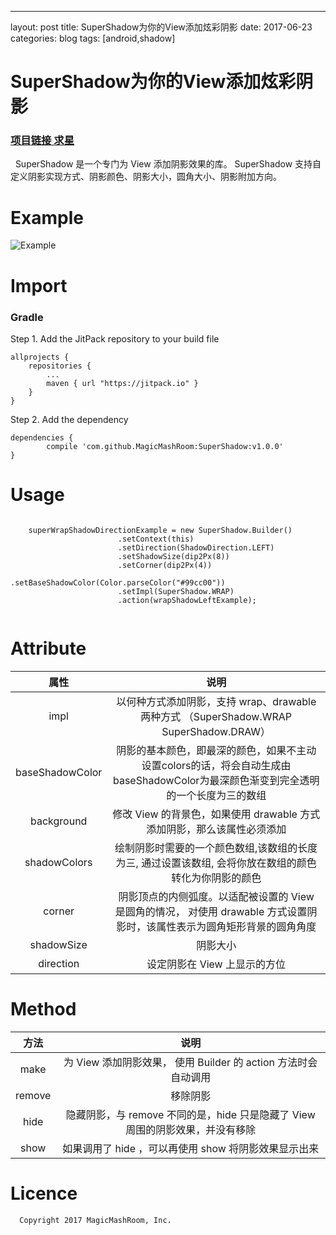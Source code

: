 ---
layout: post
title: SuperShadow为你的View添加炫彩阴影
date: 2017-06-23
categories: blog
tags: [android,shadow]



# SuperShadow为你的View添加炫彩阴影


### [项目链接 求星](https://github.com/MagicMashRoom/SuperShadow)


   SuperShadow 是一个专门为 View 添加阴影效果的库。 SuperShadow 支持自定义阴影实现方式、阴影颜色、阴影大小，圆角大小、阴影附加方向。
   
# Example

![Example](http://upload-images.jianshu.io/upload_images/3874191-f746908bbeb2664b.gif?imageMogr2/auto-orient/strip)

# Import

### Gradle

Step 1. Add the JitPack repository to your build file

	allprojects {
		repositories {
			...
			maven { url "https://jitpack.io" }
		}
	}
   
Step 2. Add the dependency

	dependencies {
	        compile 'com.github.MagicMashRoom:SuperShadow:v1.0.0'
	}


# Usage
    ​
        superWrapShadowDirectionExample = new SuperShadow.Builder()
                            .setContext(this)
                            .setDirection(ShadowDirection.LEFT)
                            .setShadowSize(dip2Px(8))
                            .setCorner(dip2Px(4))
                            .setBaseShadowColor(Color.parseColor("#99cc00"))
                            .setImpl(SuperShadow.WRAP)
                            .action(wrapShadowLeftExample);
    ​

# Attribute

| 属性 | 说明 |
| :--: |  :--: |
| impl | 以何种方式添加阴影，支持 wrap、drawable 两种方式 （SuperShadow.WRAP SuperShadow.DRAW） |
| baseShadowColor | 阴影的基本颜色，即最深的颜色，如果不主动设置colors的话，将会自动生成由baseShadowColor为最深颜色渐变到完全透明的一个长度为三的数组|
| background | 修改 View 的背景色，如果使用 drawable 方式添加阴影，那么该属性必须添加 |
| shadowColors | 绘制阴影时需要的一个颜色数组,该数组的长度为三, 通过设置该数组, 会将你放在数组的颜色转化为你阴影的颜色 |
| corner | 阴影顶点的内侧弧度。以适配被设置的 View 是圆角的情况， 对使用 drawable 方式设置阴影时，该属性表示为圆角矩形背景的圆角角度 |
| shadowSize | 阴影大小 |
| direction | 设定阴影在 View 上显示的方位 |

# Method

| 方法 | 说明 |
| :--: | :--: |
| make | 为 View 添加阴影效果， 使用 Builder 的 action 方法时会自动调用 |
| remove | 移除阴影|
| hide | 隐藏阴影，与 remove 不同的是，hide 只是隐藏了 View 周围的阴影效果，并没有移除 |
| show | 如果调用了 hide ，可以再使用 show 将阴影效果显示出来 | 

# Licence

      Copyright 2017 MagicMashRoom, Inc.